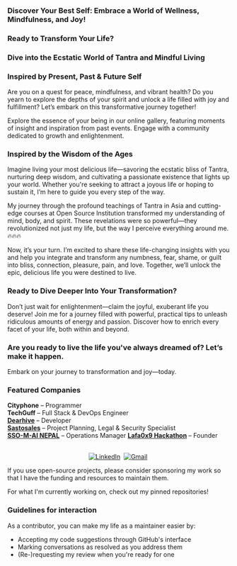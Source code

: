 ### Discover Your Best Self: Embrace a World of Wellness, Mindfulness, and Joy!
### Ready to Transform Your Life? 

### Dive into the Ecstatic World of Tantra and Mindful Living

### Inspired by Present, Past & Future Self

Are you on a quest for peace, mindfulness, and vibrant health? Do you yearn to explore the depths of your spirit and unlock a life filled with joy and fulfillment? Let’s embark on this transformative journey together!

Explore the essence of your being in our online gallery, featuring moments of insight and inspiration from past events. Engage with a community dedicated to growth and enlightenment.

### Inspired by the Wisdom of the Ages

Imagine living your most delicious life—savoring the ecstatic bliss of Tantra, nurturing deep wisdom, and cultivating a passionate existence that lights up your world. Whether you're seeking to attract a joyous life or hoping to sustain it, I’m here to guide you every step of the way.

My journey through the profound teachings of Tantra in Asia and cutting-edge courses at Open Source Institution transformed my understanding of mind, body, and spirit. These revelations were so powerful—they revolutionized not just my life, but the way I perceive everything around me. 🔥🔥🔥

Now, it’s your turn. I’m excited to share these life-changing insights with you and help you integrate and transform any numbness, fear, shame, or guilt into bliss, connection, pleasure, pain, and love. Together, we’ll unlock the epic, delicious life you were destined to live.

### Ready to Dive Deeper Into Your Transformation?

Don’t just wait for enlightenment—claim the joyful, exuberant life you deserve! Join me for a journey filled with powerful, practical tips to unleash ridiculous amounts of energy and passion. Discover how to enrich every facet of your life, both within and beyond.

### Are you ready to live the life you've always dreamed of? Let’s make it happen.

Embark on your journey to transformation and joy—today.

### Featured Companies

<strong>Cityphone</strong> – Programmer<br>
<strong>TechGuff</strong> – Full Stack &amp; DevOps Engineer<br>
<a href="https://dearhive.com/" target="_blank" rel="noopener"><strong>Dearhive</strong></a> – Developer<br>
<a href="https://sastosales.com.np/" target="_blank" rel="noopener"><strong>Sastosales</strong></a> – Project Planning, Legal &amp; Security Specialist<br>
<a href="https://ssomai.com.np/info" target="_blank" rel="noopener"><strong>SSO-M-AI NEPAL</strong></a> – Operations Manager
<a href="https://github.com/lafa0x9-Hackathon/lafa0x9/" target="_blank" rel="noopener"><strong>Lafa0x9 Hackathon</strong></a> – Founder


<p align="center" dir="auto">
<br>
<a href="https://linkedin.com/in/surendra-somai-813937101" rel="nofollow"><img src="https://camo.githubusercontent.com/e8dbf62a04af86d46001864cd22338d8a8474486a0e976ec695580027c373c79/68747470733a2f2f696d672e736869656c64732e696f2f62616467652f6c696e6b6564696e2d2532333030373742352e7376673f267374796c653d666f722d7468652d6261646765266c6f676f3d6c696e6b6564696e266c6f676f436f6c6f723d7768697465" alt="LinkedIn" data-canonical-src="https://img.shields.io/badge/linkedin-%230077B5.svg?&amp;style=for-the-badge&amp;logo=linkedin&amp;logoColor=white" style="max-width: 100%;"></a>&nbsp;
<a href="mailto:surendrakumarsomai@gmail.com"><img src="https://camo.githubusercontent.com/e0b4776967ebe33b13133f3c20167c4e73c24f06814ffa29f625889557dc9a86/68747470733a2f2f696d672e736869656c64732e696f2f62616467652f676d61696c2d2532334431343833362e7376673f267374796c653d666f722d7468652d6261646765266c6f676f3d676d61696c266c6f676f436f6c6f723d7768697465" alt="Gmail" data-canonical-src="https://img.shields.io/badge/gmail-%23D14836.svg?&amp;style=for-the-badge&amp;logo=gmail&amp;logoColor=white" style="max-width: 100%;"></a>&nbsp;

</p>

If you use open-source projects, please consider sponsoring my work so that I have the funding and resources to maintain them.

For what I'm currently working on, check out my pinned repositories!

### Guidelines for interaction

As a contributor, you can make my life as a maintainer easier by:
 - Accepting my code suggestions through GitHub's interface
 - Marking conversations as resolved as you address them
 - (Re-)requesting my review when you're ready for one
